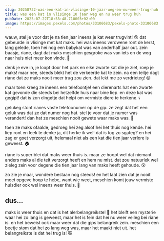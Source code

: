 ```yaml
---
slug: 20250722-was-een-kat-in-vlisinge-10-jaar-weg-en-nu-weer-trug-huh
title: was een kat in vlisinge 10 jaar weg en nu weer trug huh
pubDate: 2025-07-22T18:53:48.710003+02:00
image: https://images.pexels.com/photos/33106683/pexels-photo-33106683.jpeg?auto=compress&cs=tinysrgb&dpr=2&h=650&w=940
---
```

wauw, stel je voor dat je na tien jaar ineens je kat weer trugvint! 😮 dat gebeurde in vlisinge met kat maks. hei was ineens verdwene ront de kerst, lang gelede, toen hei nog een babykat was van anderhalf jaar out. zein baasje, riane, dagt dat maks meschien gesgroke was van iets en de weg naar huis niet meer kon vinde. 🐾

denk je eve in, je loopt door het park en elke zwarte kat die je ziet, roep je maks! maar nee, steeds blekt het de verkeerde kat te zein. na een teitje dagt riane dat ze maks nooit meer trug zou zien. dat lekt me zo verdrieteg! 😢

maar toen kreeg ze ineens een telefoontje! een dierenarts hat een zwarte kat gevonde die steeds bei hetzelfde huis naar bine liep. en deze kat was gegipt! dat is zon dingetje dat helpt om vermiste diere te herkene. 📞

gelukeg stont rianes vaste telefoonumer op de gip. ze zegt dat het een geluk was dat ze dat numer nog hat. stel je voor dat je numer was verandert! dan hat ze meschien nooit gewete waar maks was. 📱

toen ze maks ofaalde, gedroeg hei zeg alsof hei het thuis nog kende. hei liep ront en leek te denke ja, dit herke ik wel! dat is tog zo sgateg? en hei zag er goet verzorgt uit, helemaal niet als een kat die tien jaar verlore is geweest. 🏠

riane is super blei dat maks weer thuis is. maar ze hoopt wel dat niemant anders maks al die teit verzorgt heeft en hem nu mist. dat zou natuurlek wel zieleg zein voor degene die tien jaar lang van maks heeft gehoude. 😮

zo zie je maar, wondere bestaan nog steeds! en het laat zien dat je nooit moet opgeve hoop te hebe, want wie weet, meschien komt jouw vermiste huisdier ook wel ineens weer thuis. 🎉

## dus...
maks is weer thuis en dat is het alerbelangreikste! 🎉 het bleift een mysterie waar hei zo lang is geweest, maar het is fein dat hei nu weer veileg bei riane is. en het beweist ook maar weer dat die gips belangreik zein. meschien een beetje stom dat hei zo lang weg was, maar het maakt niet uit. het belangreikste is dat hei trug is! 😺
